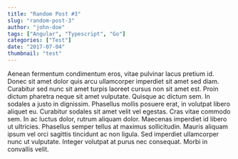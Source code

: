 ```yaml
---
title: "Random Post #3"
slug: "random-post-3"
author: "john-doe"
tags: ["Angular", "Typescript", "Go"]
categories: ["Test"]
date: "2017-07-04"
thumbnail: "test"
---
```


Aenean fermentum condimentum eros, vitae pulvinar lacus pretium id. Donec sit amet dolor quis arcu ullamcorper imperdiet sit amet sed diam. Curabitur sed nunc sit amet turpis laoreet cursus non sit amet est. Proin dictum pharetra neque sit amet vulputate. Quisque ac dictum sem. In sodales a justo in dignissim. Phasellus mollis posuere erat, in volutpat libero aliquet eu. Curabitur sodales sit amet velit vel egestas. Cras vitae commodo sem. In ac luctus dolor, rutrum aliquam dolor. Maecenas imperdiet id libero ut ultricies. Phasellus semper tellus at maximus sollicitudin. Mauris aliquam ipsum vel orci sagittis tincidunt ac non ligula. Sed imperdiet ullamcorper nunc ut vulputate. Integer volutpat at purus nec consequat. Morbi in convallis velit.
